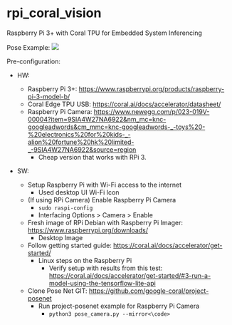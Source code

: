 # rpi_coral_vision
Raspberry Pi 3+ with Coral TPU for Embedded System Inferencing 

Pose Example:
![](pose_example.gif)


Pre-configuration:
- HW: 
  - Raspberry Pi 3+: https://www.raspberrypi.org/products/raspberry-pi-3-model-b/
  - Coral Edge TPU USB: https://coral.ai/docs/accelerator/datasheet/
  - Raspberry Pi Camera: https://www.newegg.com/p/023-019V-00004?item=9SIA4W27NA6922&nm_mc=knc-googleadwords&cm_mmc=knc-googleadwords-_-toys%20-%20electronics%20for%20kids-_-alion%20fortune%20hk%20limited-_-9SIA4W27NA6922&source=region
    - Cheap version that works with RPi 3. 
  
- SW: 
  - Setup Raspberry Pi with Wi-Fi access to the internet
    - Used desktop UI Wi-Fi Icon
  - (If using RPi Camera) Enable Raspberry Pi Camera
    - <code>sudo raspi-config</code>
    - Interfacing Options > Camera > Enable
  - Fresh image of RPi Debian with Raspberry Pi Imager: https://www.raspberrypi.org/downloads/
    - Desktop Image 
  - Follow getting started guide: https://coral.ai/docs/accelerator/get-started/
    - Linux steps on the Raspberry Pi
      - Verify setup with results from this test: https://coral.ai/docs/accelerator/get-started/#3-run-a-model-using-the-tensorflow-lite-api
  - Clone Pose Net GIT: https://github.com/google-coral/project-posenet
     - Run project-posenet example for Raspberry Pi Camera
       - <code>python3 pose_camera.py --mirror<\code>
   

